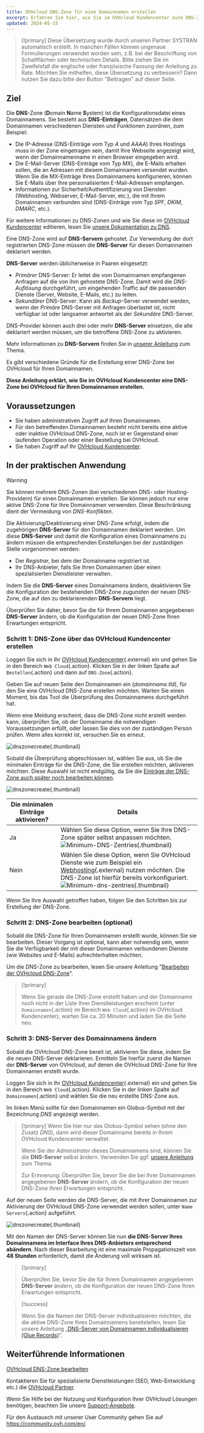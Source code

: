 ```yaml
---
title: OVHcloud DNS-Zone für eine Domainnamen erstellen
excerpt: Erfahren Sie hier, wie Sie im OVHcloud Kundencenter eine DNS-Zone für Ihren Domainnamen erstellen
updated: 2024-05-15
---
```


> [!primary]
> Diese Übersetzung wurde durch unseren Partner SYSTRAN automatisch erstellt. In manchen Fällen können ungenaue Formulierungen verwendet worden sein, z.B. bei der Beschriftung von Schaltflächen oder technischen Details. Bitte ziehen Sie im Zweifelsfall die englische oder französische Fassung der Anleitung zu Rate. Möchten Sie mithelfen, diese Übersetzung zu verbessern? Dann nutzen Sie dazu bitte den Button "Beitragen" auf dieser Seite.
>

## Ziel

Die **DNS**-Zone (**D**omain **N**ame **S**ystem) ist die Konfigurationsdatei eines Domainnamens. Sie besteht aus **DNS-Einträgen**, Datensätzen die dem Domainnamen verschiedenen Diensten und Funktionen zuordnen, zum Beispiel:

- Die IP-Adresse (DNS-Einträge vom Typ *A* und *AAAA*) Ihres Hostings muss in der Zone eingetragen sein, damit Ihre Webseite angezeigt wird, wenn der Domainnamenname in einen Browser eingegeben wird.
- Die E-Mail-Server (DNS-Einträge vom Typ *MX*), die E-Mails erhalten sollen, die an Adressen mit diesem Domainnamen versendet wurden. Wenn Sie die MX-Einträge Ihres Domainnamens konfigurieren, können Sie E-Mails über Ihre personalisierten E-Mail-Adressen empfangen.
- Informationen zur Sicherheit/Authentifizierung von Diensten (Webhosting, Webserver, E-Mail-Server, etc.), die mit Ihrem Domainnamen verbunden sind (DNS-Einträge vom Typ *SPF*, *DKIM*, *DMARC*, etc.).

Für weitere Informationen zu DNS-Zonen und wie Sie diese im [OVHcloud Kundencenter](/links/manager) editieren, lesen Sie [unsere Dokumentation zu DNS](/pages/web_cloud/domains/dns_zone_edit).

Eine DNS-Zone wird auf **DNS-Servern** gehostet. Zur Verwendung der dort registrierten DNS-Zone müssen die **DNS-Server** für diesen Domainnamen deklariert werden. 

**DNS-Server** werden üblicherweise in Paaren eingesetzt:

- *Primärer* DNS-Server: Er leitet die vom Domainnamen empfangenen Anfragen auf die von ihm gehostete DNS-Zone. Damit wird die *DNS-Auflösung* durchgeführt, um eingehenden Traffic auf die passenden Dienste (Server, Website, E-Mails, etc.) zu leiten.
- *Sekundärer* DNS-Server: Kann als *Backup*-Server verwendet werden, wenn der *Primäre* DNS-Server mit Anfragen überlastet ist, nicht verfügbar ist oder langsamer antwortet als der *Sekundäre* DNS-Server.

DNS-Provider können auch drei oder mehr **DNS-Server** einsetzen, die alle deklariert werden müssen, um die betroffene DNS-Zone zu aktivieren.

Mehr Informationen zu **DNS-Servern** finden Sie in [unserer Anleitung](/pages/web_cloud/domains/dns_server_general_information) zum Thema.

Es gibt verschiedene Gründe für die Erstellung einer DNS-Zone bei OVHcloud für Ihren Domainnamen.

**Diese Anleitung erklärt, wie Sie im OVHcloud Kundencenter eine DNS-Zone bei OVHcloud für Ihren Domainnamen erstellen.**

## Voraussetzungen

- Sie haben administrativen Zugriff auf Ihren Domainnamen.
- Für den betreffenden Domainnamen besteht nicht bereits eine aktive oder inaktive OVHcloud DNS-Zone, noch ist er Gegenstand einer laufenden Operation oder einer Bestellung bei OVHcloud.
- Sie haben Zugriff auf Ihr [OVHcloud Kundencenter](/links/manager).

## In der praktischen Anwendung

> [!warning]
>
> Sie können mehrere DNS-Zonen (bei verschiedenen DNS- oder Hosting-Providern) für einen Domainnamen erstellen. Sie können jedoch nur eine aktive DNS-Zone für Ihre Domainnamen verwenden. Diese Beschränkung dient der Vermeidung von *DNS-Konflikten*.
>
> Die Aktivierung/Deaktivierung einer DNS-Zone erfolgt, indem die zugehörigen **DNS-Server** für den Domainnamen deklariert werden. Um diese **DNS-Server** und damit die Konfiguration eines Domainnamens zu ändern müssen die entsprechenden Einstellungen bei der zuständigen Stelle vorgenommen werden: 
>
> - Der *Registrar*, bei dem der Domainname registriert ist.
> - Ihr DNS-Anbieter, falls Sie Ihren Domainnamen über einen spezialisierten Dienstleister verwalten.
>
> Indem Sie die **DNS-Server** eines Domainnamens ändern, deaktivieren Sie die Konfiguration der bestehenden DNS-Zone zugunsten der neuen DNS-Zone, die auf den zu deklarierenden **DNS-Servern** liegt.
>
> Überprüfen Sie daher, bevor Sie die für Ihrem Domainnamen angegebenen **DNS-Server** ändern, ob die Konfiguration der neuen DNS-Zone Ihren Erwartungen entspricht.
>

### Schritt 1: DNS-Zone über das OVHcloud Kundencenter erstellen

Loggen Sie sich in Ihr [OVHcloud Kundencenter](/links/manager){.external} ein und gehen Sie in den Bereich `Web Cloud`{.action}. Klicken Sie in der linken Spalte auf `Bestellen`{.action} und dann auf `DNS-Zone`{.action}.

Geben Sie auf neuen Seite den Domainnamen ein (*domainname.tld*), für den Sie eine OVHcloud DNS-Zone erstellen möchten. Warten Sie einen Moment, bis das Tool die Überprüfung des Domainnamens durchgeführt hat.

Wenn eine Meldung erscheint, dass die DNS-Zone nicht erstellt werden kann, überprüfen Sie, ob der Domainname die notwendigen Voraussetzungen erfüllt, oder lassen Sie dies von der zuständigen Person prüfen. Wenn alles korrekt ist, versuchen Sie es erneut.

![dnszonecreate](images/adding-a-dns-zone.png){.thumbnail}

Sobald die Überprüfung abgeschlossen ist, wählen Sie aus, ob Sie die minimalen Einträge für die DNS-Zone, die Sie erstellen möchten, aktivieren möchten. Diese Auswahl ist nicht endgültig, da Sie die [Einträge der DNS-Zone auch später noch bearbeiten können](/pages/web_cloud/domains/dns_zone_edit).

![dnszonecreate](images/adding-a-dns-zone-step-2.png){.thumbnail}

|Die minimalen Einträge aktivieren?|Details|
|---|---|
|Ja|Wählen Sie diese Option, wenn Sie Ihre DNS-Zone später selbst anpassen möchten.</br>![Minimum-DNS-Zentries](images/dashboard-minimal-entries.png){.thumbnail}|
|Nein|	Wählen Sie diese Option, wenn Sie OVHcloud Dienste wie zum Beispiel ein [Webhosting](/links/web/hosting){.external} nutzen möchten. Die DNS-Zone ist hierfür bereits vorkonfiguriert.</br>![Minimum-dns-zentries](images/dashboard-ovh-full-entries.png){.thumbnail}|

Wenn Sie Ihre Auswahl getroffen haben, folgen Sie den Schritten bis zur Erstellung der DNS-Zone.

### Schritt 2: DNS-Zone bearbeiten (optional)

Sobald die DNS-Zone für Ihren Domainnamen erstellt wurde, können Sie sie bearbeiten. Dieser Vorgang ist optional, kann aber notwendig sein, wenn Sie die Verfügbarkeit der mit dieser Domainnamen verbundenen Dienste (wie Websites und E-Mails) aufrechterhalten möchten.

Um die DNS-Zone zu bearbeiten, lesen Sie unsere Anleitung "[Bearbeiten der OVHcloud DNS-Zone](/pages/web_cloud/domains/dns_zone_edit)".

> [!primary]
>
> Wenn Sie gerade die DNS-Zone erstellt haben und der Domainname noch nicht in der Liste Ihrer Dienstleistungen erscheint (unter `Domainnamen`{.action} im Bereich `Web Cloud`{.action} im OVHcloud Kundencenter), warten Sie ca. 20 Minuten und laden Sie die Seite neu.
>

### Schritt 3: DNS-Server des Domainnamens ändern

Sobald die OVHcloud DNS-Zone bereit ist, aktivieren Sie diese, indem Sie die neuen DNS-Server deklarieren. Ermitteln Sie hierfür zuerst die Namen der **DNS-Server** von OVHcloud, auf denen die OVHcloud DNS-Zone für Ihre Domainnamen erstellt wurde.

Loggen Sie sich in Ihr [OVHcloud Kundencenter](/links/manager){.external} ein und gehen Sie in den Bereich `Web Cloud`{.action}. Klicken Sie in der linken Spalte auf `Domainnamen`{.action} und wählen Sie die neu erstellte DNS-Zone aus. 

Im linken Menü sollte für den Domainnamen ein Globus-Symbol mit der Bezeichnung *DNS* angezeigt werden. 

> [!primary]
> Wenn Sie hier nur das Globus-Symbol sehen (ohne den Zusatz *DNS*), dann wird dieser Domainname bereits in Ihrem OVHcloud Kundencenter verwaltet.
>
> Wenn Sie der *Administrator* dieses Domainnamens sind, können Sie die **DNS-Server** selbst ändern. Verwenden Sie ggf. [unsere Anleitung](/pages/web_cloud/domains/dns_server_general_information) zum Thema.
>
> Zur Erinnerung: Überprüfen Sie, bevor Sie die bei Ihrer Domainnamen angegebenen **DNS-Server** ändern, ob die Konfiguration der neuen DNS-Zone Ihren Erwartungen entspricht.
>

Auf der neuen Seite werden die DNS-Server, die mit Ihrer Domainnamen zur Aktivierung der OVHcloud DNS-Zone verwendet werden sollen, unter `Name Servers`{.action} aufgeführt.

![dnszonecreate](images/name-servers.png){.thumbnail}

Mit den Namen der DNS-Server können Sie nun **die DNS-Server Ihres Domainnamens im Interface Ihres DNS-Anbieters entsprechend abändern**. Nach dieser Bearbeitung ist eine maximale Propagationszeit von **48 Stunden** erforderlich, damit die Änderung voll wirksam ist.

> [!primary]
>
> Überprüfen Sie, bevor Sie die für Ihrem Domainnamen angegebenen **DNS-Server** ändern, ob die Konfiguration der neuen DNS-Zone Ihren Erwartungen entspricht.
>

> [!success]
>
> Wenn Sie die Namen der DNS-Server individualisieren möchten, die die aktive DNS-Zone Ihres Domainnamens bereitstellen, lesen Sie unsere Anleitung „[DNS-Server von Domainnamen individualisieren (Glue Records)](/pages/web_cloud/domains/glue_registry)“.
>

## Weiterführende Informationen

[OVHcloud DNS-Zone bearbeiten](/pages/web_cloud/domains/dns_zone_edit)

Kontaktieren Sie für spezialisierte Dienstleistungen (SEO, Web-Entwicklung etc.) die [OVHcloud Partner](/links/partner).

Wenn Sie Hilfe bei der Nutzung und Konfiguration Ihrer OVHcloud Lösungen benötigen, beachten Sie unsere [Support-Angebote](/links/support).

Für den Austausch mit unserer User Community gehen Sie auf <https://community.ovh.com/en/>.
